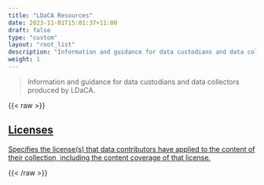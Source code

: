 ```yaml
---
title: "LDaCA Resources"
date: 2023-11-01T15:01:37+11:00
draft: false
type: "custom"
layout: "root_list"
description: "Information and guidance for data custodians and data collectors produced by LDaCA."
weight: 1
---
```


> Information and guidance for data custodians and data collectors produced by LDaCA.


{{< raw >}}

<article class="archive-item">
    <a href="/licenses/" class="archive-item-link">
        <h2 class="archive-item-title">Licenses</h2>
        <p class="archive-item-description"> Specifies the license(s) that data contributors have applied to the content of their collection, including the content coverage of that license. </p>
    </a>
</article>

{{< /raw >}}